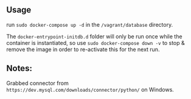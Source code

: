 ## Usage
run `sudo docker-compose up -d` in the `/vagrant/database` directory.

The `docker-entrypoint-initdb.d` folder will only be run once while the container is instantiated, so use `sudo docker-compose down -v` to stop & remove the image in order to re-activate this for the next run.

## Notes:
Grabbed connector from `https://dev.mysql.com/downloads/connector/python/` on Windows.